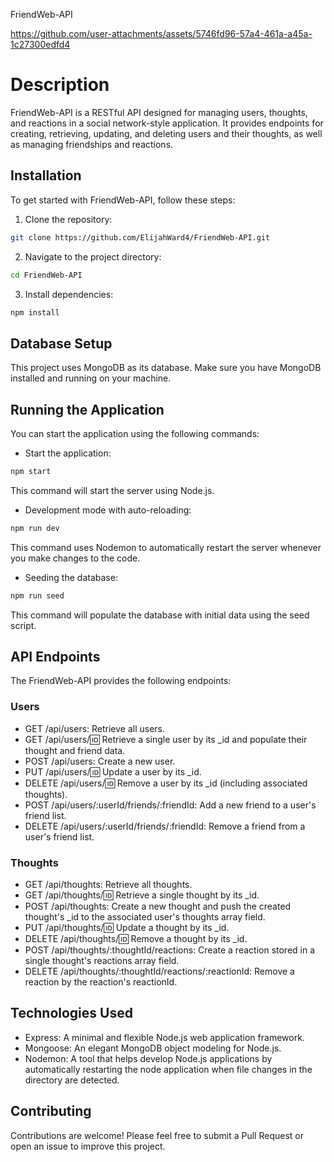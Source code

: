 FriendWeb-API


https://github.com/user-attachments/assets/5746fd96-57a4-461a-a45a-1c27300edfd4



# Description
FriendWeb-API is a RESTful API designed for managing users, thoughts, and reactions in a social network-style application. It provides endpoints for creating, retrieving, updating, and deleting users and their thoughts, as well as managing friendships and reactions.

## Installation
To get started with FriendWeb-API, follow these steps:

1. Clone the repository:
```bash
git clone https://github.com/ElijahWard4/FriendWeb-API.git 
```

2. Navigate to the project directory:
```bash
cd FriendWeb-API
```

3. Install dependencies:
```bash
npm install
```

## Database Setup
This project uses MongoDB as its database. Make sure you have MongoDB installed and running on your machine.

## Running the Application
You can start the application using the following commands:

- Start the application:
```bash
npm start
```
This command will start the server using Node.js.

- Development mode with auto-reloading:
```bash
npm run dev
```
This command uses Nodemon to automatically restart the server whenever you make changes to the code.

- Seeding the database:
```bash
npm run seed
```
This command will populate the database with initial data using the seed script.

## API Endpoints
The FriendWeb-API provides the following endpoints:

### Users
- GET /api/users: Retrieve all users.
- GET /api/users/:id: Retrieve a single user by its _id and populate their thought and friend data.
- POST /api/users: Create a new user.
- PUT /api/users/:id: Update a user by its _id.
- DELETE /api/users/:id: Remove a user by its _id (including associated thoughts).
- POST /api/users/:userId/friends/:friendId: Add a new friend to a user's friend list.
- DELETE /api/users/:userId/friends/:friendId: Remove a friend from a user's friend list.

### Thoughts
- GET /api/thoughts: Retrieve all thoughts.
- GET /api/thoughts/:id: Retrieve a single thought by its _id.
- POST /api/thoughts: Create a new thought and push the created thought's _id to the associated user's thoughts array field.
- PUT /api/thoughts/:id: Update a thought by its _id.
- DELETE /api/thoughts/:id: Remove a thought by its _id.
- POST /api/thoughts/:thoughtId/reactions: Create a reaction stored in a single thought's reactions array field.
- DELETE /api/thoughts/:thoughtId/reactions/:reactionId: Remove a reaction by the reaction's reactionId.

## Technologies Used
- Express: A minimal and flexible Node.js web application framework.
- Mongoose: An elegant MongoDB object modeling for Node.js.
- Nodemon: A tool that helps develop Node.js applications by automatically restarting the node application when file changes in the directory are detected.

## Contributing
Contributions are welcome! Please feel free to submit a Pull Request or open an issue to improve this project.
